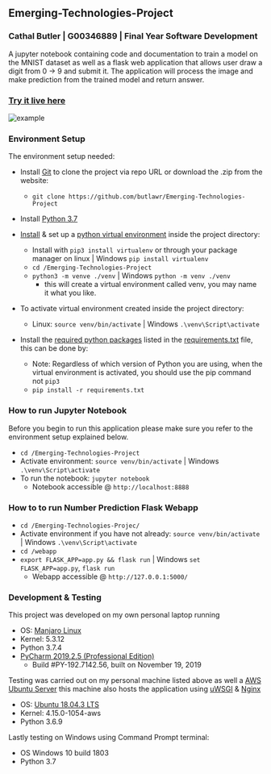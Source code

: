 ## Emerging-Technologies-Project
### Cathal Butler | G00346889 | Final Year Software Development
A jupyter notebook containing code and documentation to train a model on the MNIST dataset as well as a flask web 
application that allows user draw a digit from 0 -> 9 and submit it. The application will process the image and make 
prediction from the trained model and return answer.


### [Try it live here](http://34.240.7.87/)

![example](https://github.com/butlawr/Emerging-Technologies-Project/blob/master/assets/example.gif)

### Environment Setup
The environment setup needed:
 
 * Install [Git](https://git-scm.com/downloads) to clone the project via repo URL or download the .zip from the website:
    * `git clone https://github.com/butlawr/Emerging-Technologies-Project`
 * Install [Python 3.7](https://www.python.org/downloads/)
 * [Install](https://virtualenv.pypa.io/en/latest/installation/) & set up a [python virtual environment](https://docs.python.org/3/tutorial/venv.html#creating-virtual-environments) 
 inside the project directory:
    * Install with `pip3 install virtualenv` or through your package manager on linux | Windows `pip install virtualenv`
    * `cd /Emerging-Technologies-Project`
    * `python3 -m venve ./venv` | Windows `python -m venv ./venv`
        * this will create a virtual environment called venv, you may name it what you like.
 * To activate virtual environment created inside the project directory:
    * Linux: `source venv/bin/activate` | Windows `.\venv\Script\activate`
    
 * Install the [required python packages](https://docs.python.org/3/tutorial/venv.html#managing-packages-with-pip) listed in the [requirements.txt](https://github.com/butlawr/Emerging-Technologies-Project/blob/master/requirements.txt) file, this can be done by:
    * Note: Regardless of which version of Python you are using, when the virtual environment is activated, you should 
    use the pip command not `pip3`
    * `pip install -r requirements.txt`
   
### How to run Jupyter Notebook
Before you begin to run this application please make sure you refer to the environment setup explained below. 

* `cd /Emerging-Technologies-Project`
* Activate environment: `source venv/bin/activate` | Windows `.\venv\Script\activate`
* To run the notebook: `jupyter notebook`
    - Notebook accessible @ `http://localhost:8888`

### How to to run Number Prediction Flask Webapp

* `cd /Emerging-Technologies-Projec/`
* Activate environment if you have not already: `source venv/bin/activate` | Windows `.\venv\Script\activate`
* `cd /webapp`
* `export FLASK_APP=app.py && flask run` | Windows `set FLASK_APP=app.py`, `flask run`
    - Webapp accessible @ `http://127.0.0.1:5000/`

### Development & Testing
This project was developed on my own personal laptop running
* OS: [Manjaro Linux](https://manjaro.org/download/official/kde/)
* Kernel: 5.3.12
* Python 3.7.4
* [PyCharm 2019.2.5 (Professional Edition)](https://www.jetbrains.com/pycharm/)
  - Build #PY-192.7142.56, built on November 19, 2019

Testing was carried out on my personal machine listed above as well a [AWS Ubuntu Server](https://aws.amazon.com/) this
machine also hosts the application using [uWSGI](https://uwsgi-docs.readthedocs.io/en/latest/) & [Nginx](https://www.nginx.com/)
* OS: [Ubuntu 18.04.3 LTS](https://ubuntu.com/download/desktop)
* Kernel: 4.15.0-1054-aws
* Python 3.6.9

Lastly testing on Windows using Command Prompt terminal:
* OS Windows 10 build 1803
* Python 3.7

